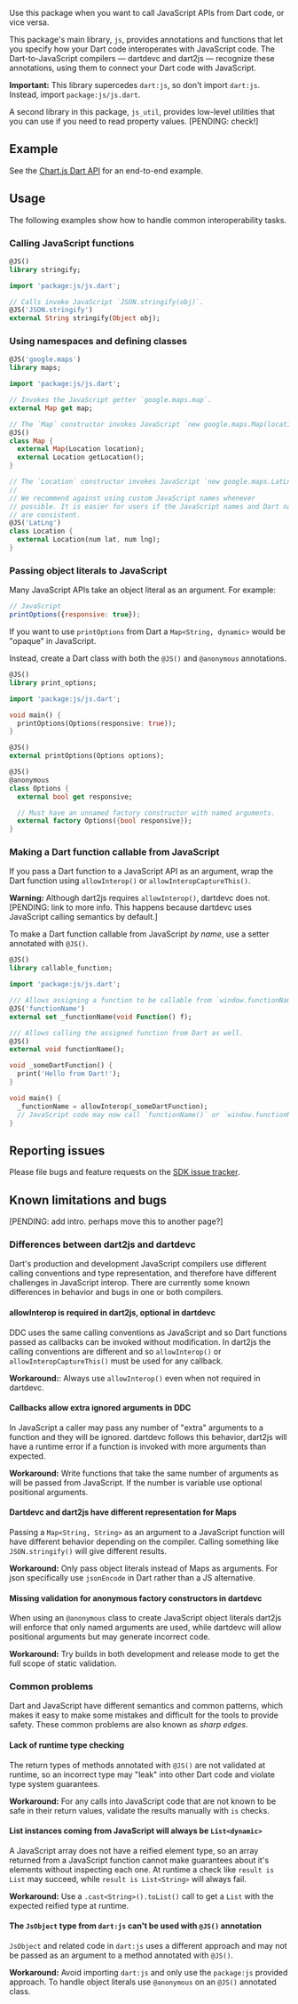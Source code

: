 Use this package when you want to call JavaScript APIs from Dart code, or vice versa.

This package's main library, `js`, provides annotations and functions
that let you specify how your Dart code interoperates with JavaScript code.
The Dart-to-JavaScript compilers — dartdevc and dart2js — recognize these
annotations, using them to connect your Dart code with JavaScript.

**Important:** This library supercedes `dart:js`, so don't import `dart:js`.
Instead, import `package:js/js.dart`.

A second library in this package, `js_util`, provides low-level utilities
that you can use if you need to read property values.
[PENDING: check!]


## Example

See the [Chart.js Dart API](https://github.com/google/chartjs.dart/) for an
end-to-end example.

## Usage

The following examples show how to handle common interoperability tasks.

### Calling JavaScript functions

```dart
@JS()
library stringify;

import 'package:js/js.dart';

// Calls invoke JavaScript `JSON.stringify(obj)`.
@JS('JSON.stringify')
external String stringify(Object obj);
```

### Using namespaces and defining classes

```dart
@JS('google.maps')
library maps;

import 'package:js/js.dart';

// Invokes the JavaScript getter `google.maps.map`.
external Map get map;

// The `Map` constructor invokes JavaScript `new google.maps.Map(location)`
@JS()
class Map {
  external Map(Location location);
  external Location getLocation();
}

// The `Location` constructor invokes JavaScript `new google.maps.LatLng(...)`
//
// We recommend against using custom JavaScript names whenever
// possible. It is easier for users if the JavaScript names and Dart names
// are consistent.
@JS('LatLng')
class Location {
  external Location(num lat, num lng);
}
```

### Passing object literals to JavaScript

Many JavaScript APIs take an object literal as an argument. For example:
```js
// JavaScript
printOptions({responsive: true});
```

If you want to use `printOptions` from Dart a `Map<String, dynamic>` would be
"opaque" in JavaScript.

Instead, create a Dart class with both the `@JS()` and `@anonymous` annotations.

```dart
@JS()
library print_options;

import 'package:js/js.dart';

void main() {
  printOptions(Options(responsive: true));
}

@JS()
external printOptions(Options options);

@JS()
@anonymous
class Options {
  external bool get responsive;

  // Must have an unnamed factory constructor with named arguments.
  external factory Options({bool responsive});
}
```

### Making a Dart function callable from JavaScript

If you pass a Dart function to a JavaScript API as an argument,
wrap the Dart function using `allowInterop()` or `allowInteropCaptureThis()`.

**Warning:** Although dart2js requires `allowInterop()`, dartdevc does not.
[PENDING: link to more info.
This happens because dartdevc uses JavaScript calling semantics by default.]

To make a Dart function callable from JavaScript _by name_, use a setter
annotated with `@JS()`.

```dart
@JS()
library callable_function;

import 'package:js/js.dart';

/// Allows assigning a function to be callable from `window.functionName()`
@JS('functionName')
external set _functionName(void Function() f);

/// Allows calling the assigned function from Dart as well.
@JS()
external void functionName();

void _someDartFunction() {
  print('Hello from Dart!');
}

void main() {
  _functionName = allowInterop(_someDartFunction);
  // JavaScript code may now call `functionName()` or `window.functionName()`.
}
```

## Reporting issues

Please file bugs and feature requests on the [SDK issue tracker][issues].

[issues]: https://goo.gl/j3rzs0


## Known limitations and bugs

[PENDING: add intro. perhaps move this to another page?]

### Differences between dart2js and dartdevc

Dart's production and development JavaScript compilers use different calling
conventions and type representation, and therefore have different challenges in
JavaScript interop. There are currently some known differences in behavior and
bugs in one or both compilers.

#### allowInterop is required in dart2js, optional in dartdevc

DDC uses the same calling conventions as JavaScript and so Dart functions passed
as callbacks can be invoked without modification. In dart2js the calling
conventions are different and so `allowInterop()` or `allowInteropCaptureThis()`
must be used for any callback.

**Workaround:**: Always use `allowInterop()` even when not required in dartdevc.

#### Callbacks allow extra ignored arguments in DDC

In JavaScript a caller may pass any number of "extra" arguments to a function
and they will be ignored. dartdevc follows this behavior, dart2js will have a runtime
error if a function is invoked with more arguments than expected.

**Workaround:** Write functions that take the same number of arguments as will
be passed from JavaScript. If the number is variable use optional positional
arguments.

#### Dartdevc and dart2js have different representation for Maps

Passing a `Map<String, String>` as an argument to a JavaScript function will
have different behavior depending on the compiler. Calling something like
`JSON.stringify()` will give different results.

**Workaround:** Only pass object literals instead of Maps as arguments. For json
specifically use `jsonEncode` in Dart rather than a JS alternative.

#### Missing validation for anonymous factory constructors in dartdevc

When using an `@anonymous` class to create JavaScript object literals dart2js
will enforce that only named arguments are used, while dartdevc will allow positional
arguments but may generate incorrect code.

**Workaround:** Try builds in both development and release mode to get the full
scope of static validation.

### Common problems

Dart and JavaScript have different semantics and common patterns, which makes it
easy to make some mistakes and difficult for the tools to provide safety. These
common problems are also known as _sharp edges_.

#### Lack of runtime type checking

The return types of methods annotated with `@JS()` are not validated at runtime,
so an incorrect type may "leak" into other Dart code and violate type system
guarantees.

**Workaround:** For any calls into JavaScript code that are not known to be safe
in their return values, validate the results manually with `is` checks.

#### List instances coming from JavaScript will always be `List<dynamic>`

A JavaScript array does not have a reified element type, so an array returned
from a JavaScript function cannot make guarantees about it's elements without
inspecting each one. At runtime a check like `result is List` may succeed, while
`result is List<String>` will always fail.

**Workaround:** Use a `.cast<String>().toList()` call to get a `List` with the
expected reified type at runtime.

#### The `JsObject` type from `dart:js` can't be used with `@JS()` annotation

`JsObject` and related code in `dart:js` uses a different approach and may not
be passed as an argument to a method annotated with `@JS()`.

**Workaround:** Avoid importing `dart:js` and only use the `package:js` provided
approach. To handle object literals use `@anonymous` on an `@JS()` annotated
class.

